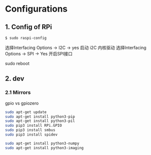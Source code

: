 # Configurations
## 1. Config of RPi

`$ sudo raspi-config`

选择Interfacing Options -> I2C -> yes 启动 i2C 内核驱动
选择Interfacing Options -> SPI -> Yes  开启SPI接口

sudo reboot

## 2. dev
### 2.1 Mirrors

gpio vs gpiozero

```sh
sudo apt-get update
sudo apt-get install python3-pip
sudo apt-get install python3-pil
sudo pip3 install RPi.GPIO
sudo pip3 install smbus
sudo pip3 install spidev

sudo apt-get install python3-numpy
sudo apt-get install python3-imaging
```
<!--stackedit_data:
eyJoaXN0b3J5IjpbMTU5ODM2MTI0MSwxNTk3MDE1NzI2LDExOD
c4OTkwMDIsOTE2NTE1NzUyLC0zNDk2MzkzMzAsODQ0NzIyNzY1
LDEwMTgwOTE0NTldfQ==
-->